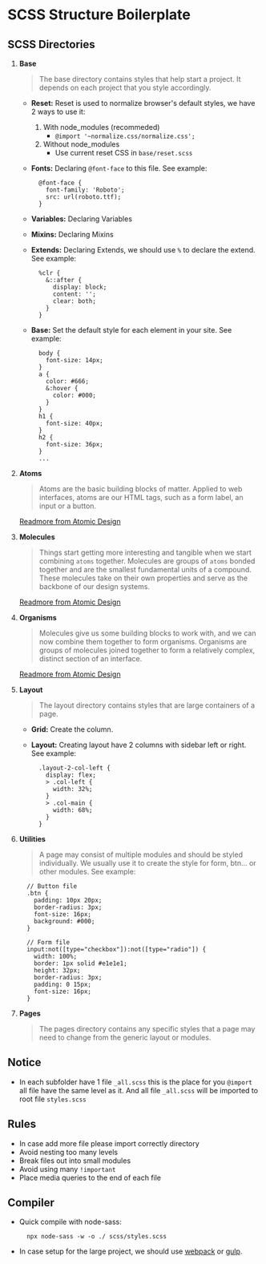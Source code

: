 # SCSS Structure Boilerplate

SCSS Directories
------
1. **Base**

    > The base directory contains styles that help start a project. It depends on each project that you style accordingly.

    * **Reset:** Reset is used to normalize browser's default styles, we have 2 ways to use it:
      1. With node_modules (recommeded)
          - `@import '~normalize.css/normalize.css';`
      2. Without node_modules
          - Use current reset CSS in `base/reset.scss`
    * **Fonts:** Declaring `@font-face` to this file. See example:

      ```
        @font-face {
          font-family: 'Roboto';
          src: url(roboto.ttf);
        }
      ```

    * **Variables:** Declaring Variables
    * **Mixins:** Declaring Mixins
    * **Extends:** Declaring Extends, we should use `%` to declare the extend. See example:

      ```
        %clr {
          &::after {
            display: block;
            content: '';
            clear: both;
          }
        }
      ```

    * **Base:** Set the default style for each element in your site. See example:

      ```
        body {
          font-size: 14px;
        }
        a {
          color: #666;
          &:hover {
            color: #000;
          }
        }
        h1 {
          font-size: 40px;
        }
        h2 {
          font-size: 36px;
        }
        ...
      ```

2. **Atoms**
    > Atoms are the basic building blocks of matter. Applied to web interfaces, atoms are our HTML tags, such as a form label, an input or a button.

    [Readmore from Atomic Design](https://bradfrost.com/blog/post/atomic-web-design/#atoms)

3. **Molecules**
    > Things start getting more interesting and tangible when we start combining `atoms` together. Molecules are groups of `atoms` bonded together and are the smallest fundamental units of a compound. These molecules take on their own properties and serve as the backbone of our design systems.

    [Readmore from Atomic Design](https://bradfrost.com/blog/post/atomic-web-design/#molecules)

4. **Organisms**
    > Molecules give us some building blocks to work with, and we can now combine them together to form organisms. Organisms are groups of molecules joined together to form a relatively complex, distinct section of an interface.

    [Readmore from Atomic Design](https://bradfrost.com/blog/post/atomic-web-design/#organisms)

5. **Layout**

    > The layout directory contains styles that are large containers of a page.

    * **Grid:** Create the column.
    * **Layout:** Creating layout have 2 columns with sidebar left or right. See example:

      ```
        .layout-2-col-left {
          display: flex;
          > .col-left {
            width: 32%;
          }
          > .col-main {
            width: 68%;
          }
        }
      ```

6. **Utilities**
  
    > A page may consist of multiple modules and should be styled individually. We usually use it to create the style for form, btn... or other modules. See example:

    ```
      // Button file
      .btn {
        padding: 10px 20px;
        border-radius: 3px;
        font-size: 16px;
        background: #000;
      }

      // Form file
      input:not([type="checkbox"]):not([type="radio"]) {
        width: 100%;
        border: 1px solid #e1e1e1;
        height: 32px;
        border-radius: 3px;
        padding: 0 15px;
        font-size: 16px;
      }
    ```

7. **Pages**
    
    > The pages directory contains any specific styles that a page may need to change from the generic layout or modules.


Notice
------
   * In each subfolder have 1 file `_all.scss` this is the place for you `@import` all file have the same level as it. And all file `_all.scss` will be imported to root file `styles.scss`

Rules
------
  * In case add more file please import correctly directory
  * Avoid nesting too many levels
  * Break files out into small modules
  * Avoid using many `!important`
  * Place media queries to the end of each file

Compiler
------
  * Quick compile with node-sass: 
      ```
        npx node-sass -w -o ./ scss/styles.scss
      ```
    
  * In case setup for the large project, we should use [webpack](https://webpack.js.org/) or [gulp](https://gulpjs.com/).

